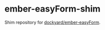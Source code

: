 ember-easyForm-shim
===================

Shim repository for [dockyard/ember-easyForm](https://github.com/dockyard/ember-easyForm).
